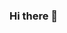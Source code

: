 ### Hi there 👋

<!--
**AndrewL14/AndrewL14** is a ✨ _special_ ✨ repository because its `README.md` (this file) appears on your GitHub profile.


- 🌱 I’m currently learning Back-end development at Bloomtech institue of technology.
- 👯 I’m looking to collaborate on web projects that has a high impact on our daily lives.
- 🤔 I’m looking for more opportunities to grow and become a more efficent programmer.
- 💬 Ask me about ...
- 📫 How to reach me: ...
- 😄 Pronouns: ...
- ⚡ Fun fact: ...
-->
